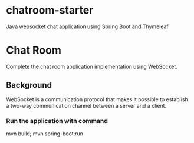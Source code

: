 # chatroom-starter
 Java websocket chat application using Spring Boot and Thymeleaf
# Chat Room
Complete the chat room application implementation using WebSocket.

## Background
WebSocket is a communication protocol that makes it possible to establish a two-way communication channel between a
server and a client.

### Run the application with command
mvn build; mvn spring-boot:run
